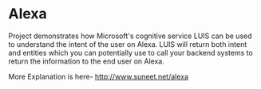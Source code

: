 # Alexa
Project demonstrates how Microsoft's cognitive service LUIS can be used to understand the intent of the user on Alexa. LUIS will return both intent and entities which you can potentially use to call your backend systems to return the information to the end user on Alexa.

More Explanation is here- http://www.suneet.net/alexa


